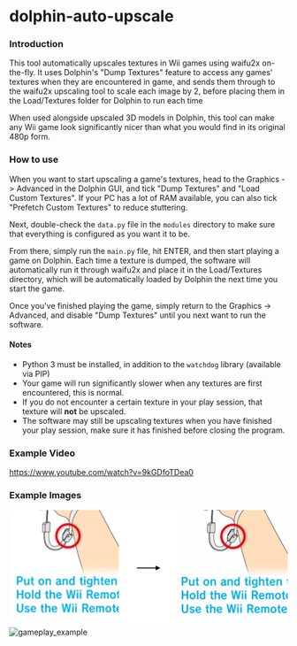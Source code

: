 # dolphin-auto-upscale
### Introduction
This tool automatically upscales textures in Wii games using waifu2x on-the-fly. It uses Dolphin's "Dump Textures" feature to access any games' textures when they are encountered in game, and sends them through to the waifu2x upscaling tool to scale each image by 2, before placing them in the Load/Textures folder for Dolphin to run each time

When used alongside upscaled 3D models in Dolphin, this tool can make any Wii game look significantly nicer than what you would find in its original 480p form.

### How to use
When you want to start upscaling a game's textures, head to the Graphics -> Advanced in the Dolphin GUI, and tick "Dump Textures" and "Load Custom Textures". If your PC has a lot of RAM available, you can also tick "Prefetch Custom Textures" to reduce stuttering.

Next, double-check the `data.py` file in the `modules` directory to make sure that everything is configured as you want it to be.

From there, simply run the `main.py` file, hit ENTER, and then start playing a game on Dolphin. Each time a texture is dumped, the software will automatically run it through waifu2x and place it in the Load/Textures directory, which will be automatically loaded by Dolphin the next time you start the game.

Once you've finished playing the game, simply return to the Graphics -> Advanced, and disable "Dump Textures" until you next want to run the software.

#### Notes
- Python 3 must be installed, in addition to the `watchdog` library (available via PIP)
- Your game will run significantly slower when any textures are first encountered, this is normal.
- If you do not encounter a certain texture in your play session, that texture will **not** be upscaled. 
- The software may still be upscaling textures when you have finished your play session, make sure it has finished before closing the program.

### Example Video
https://www.youtube.com/watch?v=9kGDfoTDea0

### Example Images
![wiimote_example](assets/wiimote_example.png)
![gameplay_example](assets/gameplay_example.png)
